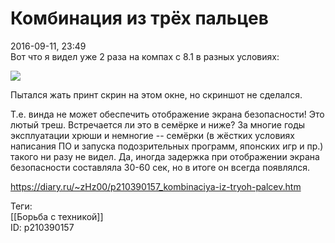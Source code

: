 Комбинация из трёх пальцев
===========================

   
 2016-09-11, 23:49   
  Вот что я видел уже 2 раза на компах с 8.1 в разных условиях:   
   
   [![](https://i.imgur.com/44DJIVbl.jpg)](https://i.imgur.com/44DJIVb.jpg)     
   
 Пытался жать принт скрин на этом окне, но скриншот не сделался.   
   
 Т.е. винда не может обеспечить отображение экрана безопасности! Это лютый треш. Встречается ли это в семёрке и ниже? За многие годы эксплуатации хрюши и немногие -- семёрки (в жёстких условиях написания ПО и запуска подозрительных программ, японских игр и пр.) такого ни разу не видел. Да, иногда задержка при отображении экрана безопасности составляла 30-60 сек, но в итоге он всегда появлялся.   
    
 <https://diary.ru/~zHz00/p210390157_kombinaciya-iz-tryoh-palcev.htm>   
   
 Теги:   
 [[Борьба с техникой]]   
 ID: p210390157